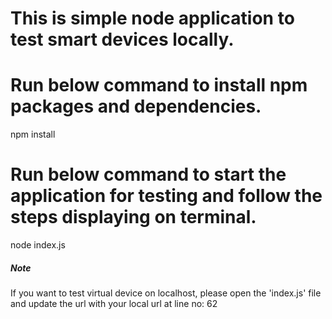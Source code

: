 # This is simple node application to test smart devices locally. 

# Run below command to install npm packages and dependencies.
npm install

# Run below command to start the application for testing and follow the steps displaying on terminal.
node index.js

##### Note ######
If you want to test virtual device on localhost, please open the 'index.js' file and update the url with your local url at line no: 62

